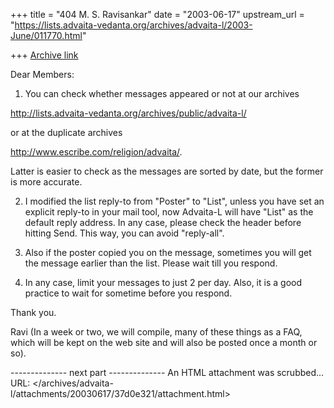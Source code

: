 +++
title = "404 M. S. Ravisankar"
date = "2003-06-17"
upstream_url = "https://lists.advaita-vedanta.org/archives/advaita-l/2003-June/011770.html"

+++
[Archive link](https://lists.advaita-vedanta.org/archives/advaita-l/2003-June/011770.html)

Dear Members:

1) You can check whether messages appeared or not at our archives

http://lists.advaita-vedanta.org/archives/public/advaita-l/

or at the duplicate archives

http://www.escribe.com/religion/advaita/.

Latter is easier to check as the messages are sorted by date, but the former
is more accurate.

2) I modified the list reply-to from "Poster" to "List", unless you have set
an explicit reply-to in your mail tool, now Advaita-L will have "List" as
the default reply address. In any case, please check the header before
hitting Send. This way, you can avoid "reply-all".

3) Also if the poster copied you on the message, sometimes you will get the
message earlier than the list. Please wait till you respond.

4) In any case, limit your messages to just 2 per day. Also, it is a good
practice to wait for sometime before you respond.

Thank you.

Ravi
(In a week or two, we will compile, many of these things as a FAQ, which
will be kept on the web site and will also be posted once a month or so).

-------------- next part --------------
An HTML attachment was scrubbed...
URL: </archives/advaita-l/attachments/20030617/37d0e321/attachment.html>
